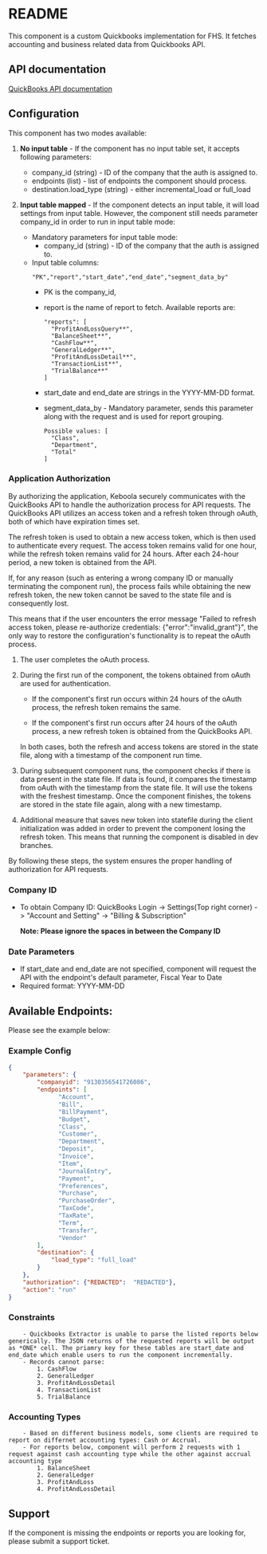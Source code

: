 # README

This component is a custom Quickbooks implementation for FHS. It fetches accounting and business related data from Quickbooks API.

## API documentation

[QuickBooks API documentation](https://developer.intuit.com/app/developer/qbo/docs/develop)

## Configuration

This component has two modes available:

1. **No input table** - If the component has no input table set, it accepts following parameters:
   - company_id (string) - ID of the company that the auth is assigned to.
   - endpoints (list) - list of endpoints the component should process.
   - destination.load_type (string) - either incremental_load or full_load

2. **Input table mapped** - If the component detects an input table, it will load settings from input table. However, the component still needs parameter company_id in order to run in input table mode:
   - Mandatory parameters for input table mode:
     - company_id (string) - ID of the company that the auth is assigned to.
   - Input table columns:
     ```
     "PK","report","start_date","end_date","segment_data_by"
     ```
     - PK is the company_id,
     - report is the name of report to fetch. Available reports are:
       ```
       "reports": [
         "ProfitAndLossQuery**",
         "BalanceSheet**",
         "CashFlow**",
         "GeneralLedger**",
         "ProfitAndLossDetail**",
         "TransactionList**",
         "TrialBalance**"
       ]
       ```
     - start_date and end_date are strings in the YYYY-MM-DD format.
     - segment_data_by - Mandatory parameter, sends this parameter along with the request and is used for report grouping. 

       ```
       Possible values: [
         "Class",
         "Department",
         "Total"
       ]
       ```

### Application Authorization

By authorizing the application, Keboola securely communicates with the QuickBooks API to handle the authorization process for API requests. The QuickBooks API utilizes an access token and a refresh token through oAuth, both of which have expiration times set.

The refresh token is used to obtain a new access token, which is then used to authenticate every request. The access token remains valid for one hour, while the refresh token remains valid for 24 hours. After each 24-hour period, a new token is obtained from the API.

If, for any reason (such as entering a wrong company ID or manually terminating the component run), the process fails while obtaining the new refresh token, the new token cannot be saved to the state file and is consequently lost.

This means that if the user encounters the error message "Failed to refresh access token, please re-authorize credentials: {"error":"invalid_grant"}", the only way to restore the configuration's functionality is to repeat the oAuth process.

1. The user completes the oAuth process.

2. During the first run of the component, the tokens obtained from oAuth are used for authentication.

    - If the component's first run occurs within 24 hours of the oAuth process, the refresh token remains the same.

    - If the component's first run occurs after 24 hours of the oAuth process, a new refresh token is obtained from the QuickBooks API.
    
    In both cases, both the refresh and access tokens are stored in the state file, along with a timestamp of the component run time.

3. During subsequent component runs, the component checks if there is data present in the state file. If data is found, it compares the timestamp from oAuth with the timestamp from the state file. It will use the tokens with the freshest timestamp. Once the component finishes, the tokens are stored in the state file again, along with a new timestamp.

4. Additional measure that saves new token into statefile during the client initialization was added in order to prevent the component losing the refresh token. This means that running the component is disabled in dev branches.

By following these steps, the system ensures the proper handling of authorization for API requests.

### Company ID

- To obtain Company ID:
  QuickBooks Login -> Settings(Top right corner) -> "Account and Setting" -> "Billing & Subscription"

  **Note: Please ignore the spaces in between the Company ID**

### Date Parameters

- If start_date and end_date are not specified, component will request the API with the endpoint's default parameter, Fiscal Year to Date
- Required format: YYYY-MM-DD


## Available Endpoints: ##
 Please see the example below:
### Example Config ###
```json
{
    "parameters": {
        "companyid": "9130356541726086",
        "endpoints": [
              "Account",
              "Bill",
              "BillPayment",
              "Budget",
              "Class",
              "Customer",
              "Department",
              "Deposit",
              "Invoice",
              "Item",
              "JournalEntry",
              "Payment",
              "Preferences",
              "Purchase",
              "PurchaseOrder",
              "TaxCode",
              "TaxRate",
              "Term",
              "Transfer",
              "Vendor"
        ],
        "destination": {
            "load_type": "full_load"
        }
    },
    "authorization": {"REDACTED":  "REDACTED"},
    "action": "run"
}
```

### Constraints ##
        - Quickbooks Extractor is unable to parse the listed reports below generically. The JSON returns of the requested reports will be output as *ONE* cell. The priamry key for these tables are start_date and end_date which enable users to run the component incrementally.
        - Records cannot parse:
            1. CashFlow
            2. GeneralLedger
            3. ProfitAndLossDetail
            4. TransactionList
            5. TrialBalance

### Accounting Types ##
        - Based on different business models, some clients are required to report on differnet accounting types: Cash or Accrual.
        - For reports below, component will perform 2 requests with 1 request against cash accounting type while the other against accrual accounting type
            1. BalanceSheet
            2. GeneralLedger
            3. ProfitAndLoss
            4. ProfitAndLossDetail


## Support ##
If the component is missing the endpoints or reports you are looking for, please submit a support ticket. 
